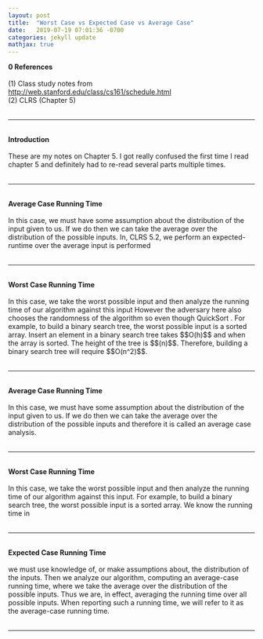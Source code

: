 ```yaml
---
layout: post
title:  "Worst Case vs Expected Case vs Average Case"
date:   2019-07-19 07:01:36 -0700
categories: jekyll update
mathjax: true
---
```


<b>0 References</b>
<br>
<br>
(1) Class study notes from http://web.stanford.edu/class/cs161/schedule.html
<br>
(2) CLRS (Chapter 5)
<br>
<br>
<hr>
<!------------------------------------------------------------------------------------>
<br>
<b>Introduction</b>
<br>
<br>
These are my notes on Chapter 5. I got really confused the first time I read chapter 5 and definitely had to re-read several parts multiple times.
<br>
<br>
<hr>
<!------------------------------------------------------------------------------------>
<br>
<b>Average Case Running Time</b>
<br>
<br>
In this case, we must have some assumption about the distribution of the input given to us. If we do then we can take the average over the distribution of the possible inputs. In, CLRS 5.2, we perform an expected-runtime over the average input is performed 
<br>
<br>
<hr>
<!------------------------------------------------------------------------------------>
<br>
<b>Worst Case Running Time</b>
<br>
<br>
In this case, we take the worst possible input and then analyze the running time of our algorithm against this input However the adversary here also chooses the randomness of the algorithm so even though QuickSort . For example, to build a binary search tree, the worst possible input is a sorted array. Insert an element in a binary search tree takes $$O(h)$$ and when the array is sorted. The height of the tree is $$(n)$$. Therefore, building a binary search tree will require $$O(n^2)$$. 
<br>
<br>
<hr>
<!------------------------------------------------------------------------------------>
<br>
<b>Average Case Running Time</b>
<br>
<br>
In this case, we must have some assumption about the distribution of the input given to us. If we do then we can take the average over the distribution of the possible inputs and therefore it is called an average case analysis.
<br>
<br>
<hr>
<!------------------------------------------------------------------------------------>
<br>
<b>Worst Case Running Time</b>
<br>
<br>
In this case, we take the worst possible input and then analyze the running time of our algorithm against this input. For example, to build a binary search tree, the worst possible input is a sorted array. We know the running time in
<br>
<br>
<hr>
<!------------------------------------------------------------------------------------>
<br>
<b>Expected Case Running Time</b>
<br>
<br>
 we must use knowledge of, or make assumptions about, the distribution of the inputs. Then we analyze our algorithm, computing an average-case running time, where we take the average over the distribution of the possible inputs. Thus we are, in effect, averaging the running time over all possible inputs. When reporting such a running time, we will refer to it as the average-case running time.
<br>
<br>
<hr>










